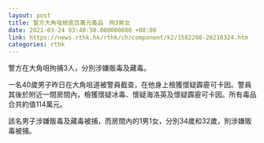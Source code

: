```yaml
---
layout: post
title: 警方大角咀檢逾百萬元毒品　拘3男女
date: 2021-03-24 03:40:50.000000000 +08:00
link: https://news.rthk.hk/rthk/ch/component/k2/1582208-20210324.htm
categories: rthk
---
```


警方在大角咀拘捕3人，分別涉嫌販毒及藏毒。

一名40歲男子昨日在大角咀道被警員截查，在他身上檢獲懷疑霹靂可卡因。警員其後於附近一間房間內，檢獲懷疑冰毒、懷疑海洛英及懷疑霹靂可卡因。所有毒品合共約值114萬元。

該名男子涉嫌販毒及藏毒被捕，而房間內的1男1女，分別34歲和32歲，則涉嫌販毒被捕。

